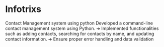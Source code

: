 # Infotrixs
Contact Management system using python
 Developed a command-line contact management system using Python.
➔ Implemented functionalities such as adding contacts, searching for contacts
by name, and updating contact information.
➔ Ensure proper error handling and data validation
